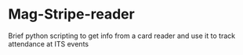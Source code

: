 # Mag-Stripe-reader
Brief python scripting to get info from a card reader and use it to track attendance at ITS events
